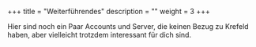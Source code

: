 +++
title = "Weiterführendes"
description = ""
weight = 3
+++


Hier sind noch ein Paar Accounts und Server, die keinen Bezug zu Krefeld haben, aber vielleicht trotzdem interessant für dich sind.


